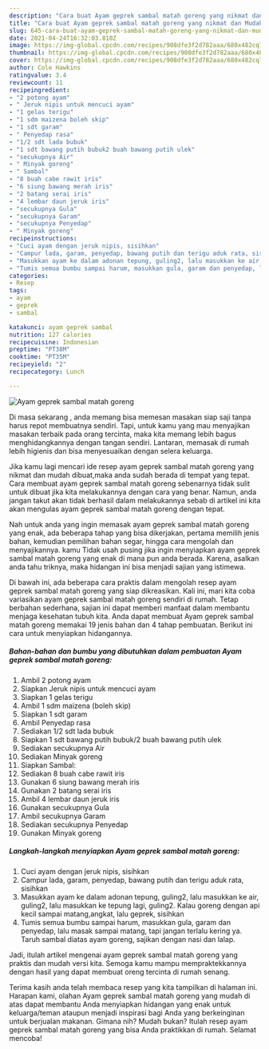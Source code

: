 ```yaml
---
description: "Cara buat Ayam geprek sambal matah goreng yang nikmat dan Mudah Dibuat"
title: "Cara buat Ayam geprek sambal matah goreng yang nikmat dan Mudah Dibuat"
slug: 645-cara-buat-ayam-geprek-sambal-matah-goreng-yang-nikmat-dan-mudah-dibuat
date: 2021-04-24T16:32:03.810Z
image: https://img-global.cpcdn.com/recipes/908dfe3f2d782aaa/680x482cq70/ayam-geprek-sambal-matah-goreng-foto-resep-utama.jpg
thumbnail: https://img-global.cpcdn.com/recipes/908dfe3f2d782aaa/680x482cq70/ayam-geprek-sambal-matah-goreng-foto-resep-utama.jpg
cover: https://img-global.cpcdn.com/recipes/908dfe3f2d782aaa/680x482cq70/ayam-geprek-sambal-matah-goreng-foto-resep-utama.jpg
author: Cole Hawkins
ratingvalue: 3.4
reviewcount: 11
recipeingredient:
- "2 potong ayam"
- " Jeruk nipis untuk mencuci ayam"
- "1 gelas terigu"
- "1 sdm maizena boleh skip"
- "1 sdt garam"
- " Penyedap rasa"
- "1/2 sdt lada bubuk"
- "1 sdt bawang putih bubuk2 buah bawang putih ulek"
- "secukupnya Air"
- " Minyak goreng"
- " Sambal"
- "8 buah cabe rawit iris"
- "6 siung bawang merah iris"
- "2 batang serai iris"
- "4 lembar daun jeruk iris"
- "secukupnya Gula"
- "secukupnya Garam"
- "secukupnya Penyedap"
- " Minyak goreng"
recipeinstructions:
- "Cuci ayam dengan jeruk nipis, sisihkan"
- "Campur lada, garam, penyedap, bawang putih dan terigu aduk rata, sisihkan"
- "Masukkan ayam ke dalam adonan tepung, guling2, lalu masukkan ke air, guling2, lalu masukkan ke tepung lagi, guling2. Kalau goreng dengan api kecil sampai matang,angkat, lalu geprek, sisihkan"
- "Tumis semua bumbu sampai harum, masukkan gula, garam dan penyedap, lalu masak sampai matang, tapi jangan terlalu kering ya. Taruh sambal diatas ayam goreng, sajikan dengan nasi dan lalap."
categories:
- Resep
tags:
- ayam
- geprek
- sambal

katakunci: ayam geprek sambal 
nutrition: 127 calories
recipecuisine: Indonesian
preptime: "PT38M"
cooktime: "PT35M"
recipeyield: "2"
recipecategory: Lunch

---
```



![Ayam geprek sambal matah goreng](https://img-global.cpcdn.com/recipes/908dfe3f2d782aaa/680x482cq70/ayam-geprek-sambal-matah-goreng-foto-resep-utama.jpg)

Di masa  sekarang , anda memang bisa memesan masakan siap saji tanpa harus repot membuatnya sendiri. Tapi, untuk kamu yang mau menyajikan masakan terbaik pada orang tercinta, maka kita memang lebih bagus menghidangkannya dengan tangan sendiri. Lantaran, memasak di rumah lebih higienis dan bisa menyesuaikan dengan selera keluarga.

Jika kamu lagi mencari ide resep ayam geprek sambal matah goreng yang nikmat dan mudah dibuat,maka anda sudah berada di tempat yang tepat. Cara membuat ayam geprek sambal matah goreng  sebenarnya tidak sulit untuk dibuat jika kita melakukannya dengan cara yang benar. Namun, anda jangan takut akan tidak berhasil dalam melakukannya 
sebab di artikel ini kita akan mengulas ayam geprek sambal matah goreng dengan tepat.  



Nah untuk anda yang ingin memasak ayam geprek sambal matah goreng yang enak, ada beberapa tahap yang bisa dikerjakan, pertama memilih jenis bahan, kemudian pemilihan bahan segar, hingga cara mengolah dan menyajikannya. kamu Tidak usah pusing jika ingin menyiapkan ayam geprek sambal matah goreng yang enak di mana pun anda berada. Karena, asalkan anda  tahu triknya, maka hidangan ini bisa menjadi sajian yang istimewa.

Di bawah ini, ada beberapa cara praktis  dalam mengolah resep ayam geprek sambal matah goreng yang siap dikreasikan. Kali ini, mari kita coba variasikan ayam geprek sambal matah goreng sendiri di rumah. Tetap berbahan sederhana, sajian ini dapat memberi manfaat dalam membantu menjaga kesehatan tubuh kita. Anda dapat membuat Ayam geprek sambal matah goreng memakai 19 jenis bahan dan 4 tahap pembuatan. Berikut ini cara untuk menyiapkan hidangannya.

<!--inarticleads1-->

##### Bahan-bahan dan bumbu yang dibutuhkan dalam pembuatan Ayam geprek sambal matah goreng:

1. Ambil 2 potong ayam
1. Siapkan  Jeruk nipis untuk mencuci ayam
1. Siapkan 1 gelas terigu
1. Ambil 1 sdm maizena (boleh skip)
1. Siapkan 1 sdt garam
1. Ambil  Penyedap rasa
1. Sediakan 1/2 sdt lada bubuk
1. Siapkan 1 sdt bawang putih bubuk/2 buah bawang putih ulek
1. Sediakan secukupnya Air
1. Sediakan  Minyak goreng
1. Siapkan  Sambal:
1. Sediakan 8 buah cabe rawit iris
1. Gunakan 6 siung bawang merah iris
1. Gunakan 2 batang serai iris
1. Ambil 4 lembar daun jeruk iris
1. Gunakan secukupnya Gula
1. Ambil secukupnya Garam
1. Sediakan secukupnya Penyedap
1. Gunakan  Minyak goreng




<!--inarticleads2-->

##### Langkah-langkah menyiapkan Ayam geprek sambal matah goreng:

1. Cuci ayam dengan jeruk nipis, sisihkan
1. Campur lada, garam, penyedap, bawang putih dan terigu aduk rata, sisihkan
1. Masukkan ayam ke dalam adonan tepung, guling2, lalu masukkan ke air, guling2, lalu masukkan ke tepung lagi, guling2. Kalau goreng dengan api kecil sampai matang,angkat, lalu geprek, sisihkan
1. Tumis semua bumbu sampai harum, masukkan gula, garam dan penyedap, lalu masak sampai matang, tapi jangan terlalu kering ya. Taruh sambal diatas ayam goreng, sajikan dengan nasi dan lalap.




Jadi, itulah artikel mengenai  ayam geprek sambal matah goreng  yang praktis dan mudah versi kita. Semoga kamu mampu mempraktekkannya dengan hasil yang dapat membuat oreng tercinta di rumah senang. 

Terima kasih anda telah membaca resep yang kita tampilkan di halaman ini. Harapan kami, olahan  Ayam geprek sambal matah goreng yang mudah di atas dapat membantu Anda menyiapkan hidangan yang enak untuk keluarga/teman ataupun menjadi inspirasi bagi Anda yang berkeinginan untuk berjualan makanan. Gimana nih? Mudah bukan? Itulah resep ayam geprek sambal matah goreng yang bisa Anda praktikkan di rumah. Selamat mencoba!

